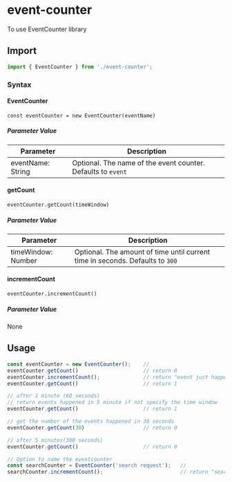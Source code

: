 # event-counter

To use EventCounter library

## Import

``` javascript
import { EventCounter } from './event-counter';
```

### Syntax
#### EventCounter
```
const eventCounter = new EventCounter(eventName)
```
##### Parameter Value
| Parameter |Description |
| ------------- | ------------- |
| eventName: String  | Optional. The name of the event counter. Defaults to `event` |

#### getCount
```
eventCounter.getCount(timeWindow)
```
##### Parameter Value
| Parameter  | Description |
| ------------- | ------------- |
| timeWindow: Number | Optional. The amount of time until current time in seconds. Defaults to `300`|

#### incrementCount
```
eventCounter.incrementCount()
```
##### Parameter Value
None

## Usage 
```javascript
const eventCounter = new EventCounter();    //
eventCounter.getCount()                     // return 0
eventCounter.incrementCount();              // return "event just happened"
eventCounter.getCount()                     // return 1

// after 1 minute (60 seconds)
// return events happened in 5 minute if not specify the time window
eventCounter.getCount()                     // return 1                     

// get the number of the events happened in 30 seconds
eventCounter.getCount(30)                   // return 0

// after 5 minutes(300 seconds)
eventCounter.getCount()                     // return 0                     

// Option to name the eventcounter
const searchCounter = EventCounter('search request');   //
searchCounter.incrementCount();                         // return "search request just happened"
```